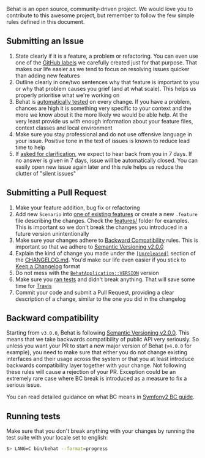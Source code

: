 Behat is an open source, community-driven project. We would love you to contribute to
this awesome project, but remember to follow the few simple rules defined in this
document.

## Submitting an Issue

1. State clearly if it is a feature, a problem or refactoring. You can even use one
of the [GitHub labels](https://github.com/Behat/Behat/labels) we carefully created
just for that purpose. That makes our life easier as we tend to focus on resolving
issues quicker than adding new features
2. Outline clearly in one/two sentences why that feature is important to you or why
that problem causes you grief (and at what scale). This helps us properly prioritise
what we're working on
3. Behat is [automatically tested](https://travis-ci.org/Behat/Behat) on every change.
If you have a problem, chances are high it is something very specific to your context
and the more we know about it the more likely we would be able help. At the very least
provide us with enough information about your feature files, context classes and local
environment
4. Make sure you stay professional and do not use offensive language in your issue.
Positive tone in the text of issues is known to reduce lead time to help
5. If [asked for clarification](https://github.com/Behat/Behat/labels/requires%20clarification),
we expect to hear back from you in 7 days. If no answer is given in 7 days, issue will
be automatically closed. You can easily open new issue again later and this rule helps
us reduce the clutter of "silent issues"

## Submitting a Pull Request

1. Make your feature addition, bug fix or refactoring
2. Add new `Scenario` into [one of existing features](features) or create a new `.feature` file describing
the changes. Check the [features/](features) folder for examples. This is important so we don't break the
changes you introduced in a future version unintentionally
3. Make sure your changes adhere to [Backward Compatibility](#backward-compatibility) rules. This is important
so that we adhere to [Semantic Versioning v2.0.0](http://semver.org/spec/v2.0.0.html)
4. Explain the kind of change you made under the [`[Unreleased]`](CHANGELOG.md#unreleased) section of the
[CHANGELOG.md](CHANGELOG.md). You'd make our life even easier if you stick to [Keep a Changelog](http://keepachangelog.com/en/0.3.0/) format
5. Do not mess with the [`BehatApplication::VERSION`](src/Behat/Behat/ApplicationFactory.php#L48) version
6. Make sure you [ran tests](#running-tests) and didn't break anything. That will save some time for
[Travis](https://travis-ci.org)
7. Commit your code and submit a Pull Request, providing a clear description of a change,
similar to the one you did in the changelog

## Backward compatibility

Starting from `v3.0.0`, Behat is following [Semantic Versioning v2.0.0](http://semver.org/spec/v2.0.0.html).
This means that we take backwards compatibility of public API very seriously. So unless you want your PR to start a
new major version of Behat (`v4.0.0` for example), you need to make sure that either you do not change existing
interfaces and their usage across the system or that you at least introduce backwards compatibility layer together with
your change. Not following these rules will cause a rejection of your PR. Exception could be an extremely rare case
where BC break is introduced as a measure to fix a serious issue.

You can read detailed guidance on what BC means in [Symfony2 BC guide](http://symfony.com/doc/current/contributing/code/bc.html).

## Running tests

Make sure that you don't break anything with your changes by running the test
suite with your locale set to english:

```bash
$> LANG=C bin/behat --format=progress
```
